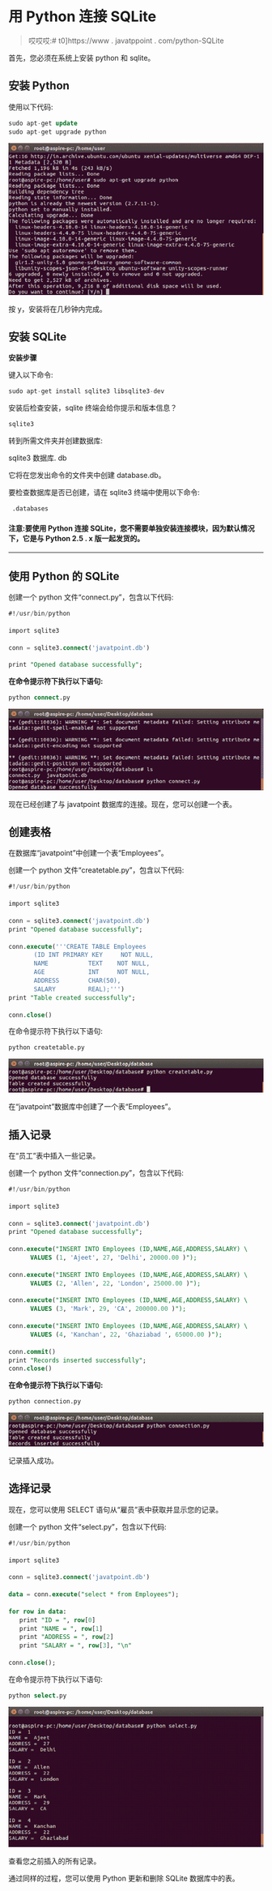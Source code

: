 # 用 Python 连接 SQLite

> 哎哎哎:# t0]https://www . javatppoint . com/python-SQLite

首先，您必须在系统上安装 python 和 sqlite。

## 安装 Python

使用以下代码:

```sql
sudo apt-get update
sudo apt-get upgrade python

```

![SQLite Connect sqlite with python 1](img/98ddb8f0a2d623e271691c9e6f46a3e1.png)

按 y，安装将在几秒钟内完成。

## 安装 SQLite

**安装步骤**

键入以下命令:

```sql
sudo apt-get install sqlite3 libsqlite3-dev

```

安装后检查安装，sqlite 终端会给你提示和版本信息？

```sql
sqlite3

```

转到所需文件夹并创建数据库:

sqlite3 数据库. db

它将在您发出命令的文件夹中创建 database.db。

要检查数据库是否已创建，请在 sqlite3 终端中使用以下命令:

```sql
 .databases

```

#### 注意:要使用 Python 连接 SQLite，您不需要单独安装连接模块，因为默认情况下，它是与 Python 2.5 . x 版一起发货的。

* * *

## 使用 Python 的 SQLite

创建一个 python 文件“connect.py”，包含以下代码:

```sql
#!/usr/bin/python

import sqlite3

conn = sqlite3.connect('javatpoint.db')

print "Opened database successfully";

```

**在命令提示符下执行以下语句:**

```sql
python connect.py

```

![SQLite Connect sqlite with python 2](img/39d1342661f43a70acd451c3accf2bd6.png)

现在已经创建了与 javatpoint 数据库的连接。现在，您可以创建一个表。

## 创建表格

在数据库“javatpoint”中创建一个表“Employees”。

创建一个 python 文件“createtable.py”，包含以下代码:

```sql
#!/usr/bin/python

import sqlite3

conn = sqlite3.connect('javatpoint.db')
print "Opened database successfully";

conn.execute('''CREATE TABLE Employees
       (ID INT PRIMARY KEY     NOT NULL,
       NAME           TEXT    NOT NULL,
       AGE            INT     NOT NULL,
       ADDRESS        CHAR(50),
       SALARY         REAL);''')
print "Table created successfully";

conn.close()

```

在命令提示符下执行以下语句:

```sql
python createtable.py

```

![SQLite Connect sqlite with python 3](img/34a96bf81fb97cd19581923a0abaf526.png)

在“javatpoint”数据库中创建了一个表“Employees”。

## 插入记录

在“员工”表中插入一些记录。

创建一个 python 文件“connection.py”，包含以下代码:

```sql
#!/usr/bin/python

import sqlite3

conn = sqlite3.connect('javatpoint.db')
print "Opened database successfully";

conn.execute("INSERT INTO Employees (ID,NAME,AGE,ADDRESS,SALARY) \
      VALUES (1, 'Ajeet', 27, 'Delhi', 20000.00 )");

conn.execute("INSERT INTO Employees (ID,NAME,AGE,ADDRESS,SALARY) \
      VALUES (2, 'Allen', 22, 'London', 25000.00 )");

conn.execute("INSERT INTO Employees (ID,NAME,AGE,ADDRESS,SALARY) \
      VALUES (3, 'Mark', 29, 'CA', 200000.00 )");

conn.execute("INSERT INTO Employees (ID,NAME,AGE,ADDRESS,SALARY) \
      VALUES (4, 'Kanchan', 22, 'Ghaziabad ', 65000.00 )");

conn.commit()
print "Records inserted successfully";
conn.close()

```

**在命令提示符下执行以下语句:**

```sql
python connection.py

```

![SQLite Connect sqlite with python 4](img/7ba1b156540a9f1a241f221e4591a53a.png)

记录插入成功。

## 选择记录

现在，您可以使用 SELECT 语句从“雇员”表中获取并显示您的记录。

创建一个 python 文件“select.py”，包含以下代码:

```sql
#!/usr/bin/python

import sqlite3

conn = sqlite3.connect('javatpoint.db')

data = conn.execute("select * from Employees");

for row in data:
   print "ID = ", row[0]
   print "NAME = ", row[1]
   print "ADDRESS = ", row[2]
   print "SALARY = ", row[3], "\n"

conn.close();

```

在命令提示符下执行以下语句:

```sql
python select.py 

```

![SQLite Connect sqlite with python 5](img/1b56a244bc056f0a2efd7eb0cb1e2d87.png)

查看您之前插入的所有记录。

通过同样的过程，您可以使用 Python 更新和删除 SQLite 数据库中的表。